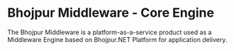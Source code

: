 # Bhojpur Middleware - Core Engine

The Bhojpur Middleware is a platform-as-a-service product used as a Middleware Engine based on Bhojpur.NET Platform for application delivery.
